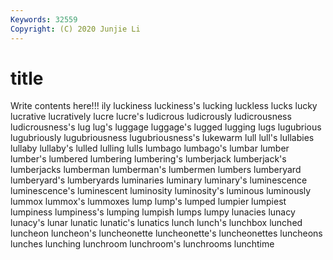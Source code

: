 ```yaml
---
Keywords: 32559
Copyright: (C) 2020 Junjie Li
---
```


# title

Write contents here!!!
ily 
luckiness 
luckiness's 
lucking 
luckless 
lucks
lucky 
lucrative 
lucratively 
lucre 
lucre's 
ludicrous 
ludicrously 
ludicrousness 
ludicrousness's 
lug
lug's 
luggage 
luggage's 
lugged 
lugging 
lugs 
lugubrious 
lugubriously 
lugubriousness 
lugubriousness's
lukewarm 
lull 
lull's 
lullabies 
lullaby 
lullaby's 
lulled 
lulling 
lulls 
lumbago
lumbago's 
lumbar 
lumber 
lumber's 
lumbered 
lumbering 
lumbering's 
lumberjack 
lumberjack's 
lumberjacks
lumberman 
lumberman's 
lumbermen 
lumbers 
lumberyard 
lumberyard's 
lumberyards 
luminaries 
luminary 
luminary's
luminescence 
luminescence's 
luminescent 
luminosity 
luminosity's 
luminous 
luminously 
lummox 
lummox's 
lummoxes
lump 
lump's 
lumped 
lumpier 
lumpiest 
lumpiness 
lumpiness's 
lumping 
lumpish 
lumps
lumpy 
lunacies 
lunacy 
lunacy's 
lunar 
lunatic 
lunatic's 
lunatics 
lunch 
lunch's
lunchbox 
lunched 
luncheon 
luncheon's 
luncheonette 
luncheonette's 
luncheonettes 
luncheons 
lunches 
lunching
lunchroom 
lunchroom's 
lunchrooms 
lunchtime 
